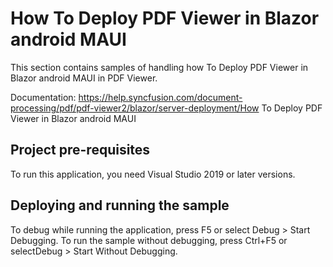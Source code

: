 # How To Deploy PDF Viewer in Blazor android MAUI

This section contains samples of handling how To Deploy PDF Viewer in Blazor android MAUI in PDF Viewer.

Documentation: https://help.syncfusion.com/document-processing/pdf/pdf-viewer2/blazor/server-deployment/How To Deploy PDF Viewer in Blazor android MAUI

## Project pre-requisites
To run this application, you need Visual Studio 2019 or later versions.

## Deploying and running the sample
To debug while running the application, press F5 or select Debug > Start Debugging. To run the sample without debugging, press Ctrl+F5 or selectDebug > Start Without Debugging.